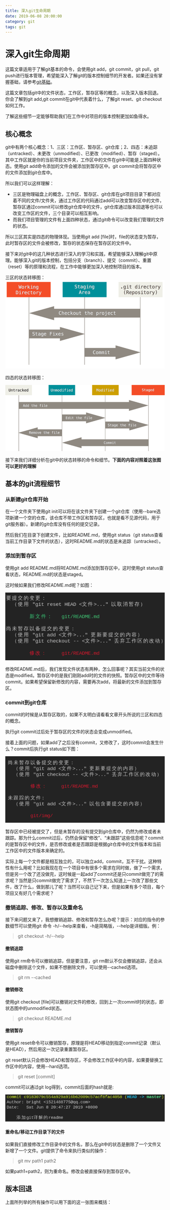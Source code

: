 ```yaml
---
title: 深入git生命周期
date: 2019-06-08 20:00:00
category: git
tags: git
---
```


# 深入git生命周期
这篇文章适用于了解git基本的命令，会使用git add，git commit，git pull，git push进行版本管理，希望能深入了解git的版本控制细节的开发者。如果还没有掌握基础，请参考[git基础](https://git-scm.com/book/zh/v2/Git-%E5%9F%BA%E7%A1%80-%E8%8E%B7%E5%8F%96-Git-%E4%BB%93%E5%BA%93)。

这篇文章包括git中的文件状态，工作区，暂存区等的概念，以及深入版本回退。你会了解到git add,git commit在git中代表着什么，了解git reset、git checkout如何工作。

了解这些细节一定能够帮助我们在工作中对项目的版本控制更加如鱼得水。

## 核心概念
git中有两个核心概念：1、三区：工作区、暂存区、git仓库；2、四态：未追踪（untracked）、未更改（unmodified）、已更改（modified）、暂存（staged）。其中工作区就是你的当前项目文件夹，工作区中的文件在git中可能是上面四种状态。使用git add命令添加的文件会被添加到暂存区中。git commit会将暂存区中的文件添加到git仓库中。

所以我们可以这样理解：
* 三区是物理磁盘上的概念，工作区、暂存区、git仓库在git项目目录下都对应着不同的文件/文件夹，通过工作区的代码通过add可以改变暂存区中的文件，暂存区通过commit可以修改git仓库中的文件，git仓库通过版本回退等也可以改变工作区的文件，三个目录可以相互影响。
* 而我们项目管理的文件有上面四种状态，通过git命令可以改变我们管理的文件的状态。

所以三区其实是四态的物理体现。当使用git add [file]时，file的状态变为暂存，此时暂存区的文件会被修改，暂存的状态保存在暂存区的文件中。

接下来对git中的这几种状态进行深入的学习和实践，希望能够深入理解git中原理。能够深入git的版本控制，包括分支（branch）、提交（commit）、重置（reset）等的原理和流程，在工作中能够更加深入地控制项目的版本。

三区的状态转移图：
![三区的状态转移图（来源于git官网）](./img/areas.png)

四态的状态转移图：

![git的生命周期图解（来源于git官网）](./img/lifecycle.png "lifecycle.png")

接下来我们详细分析在git中的状态转移的命令和细节。**下面的内容对照着这张图可以更好的理解**

## 基本的git流程细节
### 从新建git仓库开始
在一个文件夹下使用git init可以将在该文件夹下创建一个git仓库（使用--bare选项新建一个空的仓库，该仓库不带工作区和暂存区，也就是看不见源代码，用于git服务器）。新建的git仓库没有任何的提交记录。

然后我们在目录下创建文件，比如README.md，使用git status（git status查看当前工作目录下文件的状态），这时README.md的状态是未追踪（untracked）。

### 添加到暂存区
使用git add README.md将README.md添加到暂存区中，这时使用git status查看状态，README.md的状态是staged。

这时候如果我们修改README.md呢？如图：

![修改staged的文件](./img/stagedmodified.png)

修改README.md后，我们发现文件状态有两种，怎么回事呢？其实当前文件的状态是modified。暂存区中的是我们刚刚add时的文件的快照。暂存区中的文件等待commit。如果希望保留新修改的内容，需要再次add，将最新的文件添加到暂存区。

### commit到git仓库
commit的时候是从暂存区取的，如果不太明白请看看文章开头所说的三区和四态的概念。

执行git commit过后处于暂存区的文件的状态会变成unmodified。

接着上面的问题，如果add了之后没有commit，又修改了，这时commit会发生什么？commit后执行git status如下图：

![commit后又修改了再commit](./img/commitwithoutadd.png)

暂存区中已经被提交了，但是未暂存的没有提交到git仓库中，仍然为修改或者未跟踪。那为什么commit过后，仍然会保留“修改”、“未跟踪”这些信息呢？commit的是暂存区中的文件，是否修改或者是否跟踪是根据git仓库中的文件版本和当前工作区中的文件版本来确定的。

实际上每一个文件都是相互独立的，可以独立add，commit，互不干扰。这种特性有什么用呢？比如我现在在一个项目中有很多个需求在同时做，做了一个需求，但是另一个改了还没做完，这时候是一起add了commit还是只commit做完了的需求呢？当然是只commit做完了需求了，不然下一次怎么知道上一次改了那些文件，改了什么，做到那儿了呢？当然可以自己记下来，但是如果有多个项目，每个项目又有好几个需求呢？

### 撤销追踪、修改、暂存以及重命名
接下来问题又来了，我想撤销追踪、修改和暂存怎么办呢？提示：对应的指令的参数细节可以使用git 命令 -h/--help来查看，-h是简略版，--help是详细版。例：
> git checkout -h/--help

#### 撤销追踪
使用git rm命令可以撤销追踪，但是要注意，git rm默认不仅会撤销追踪，还会从磁盘中删除这个文件，如果不想删除文件，可以使用--cached选项。
> git rm --cached

#### 撤销修改
使用git checkout [file]可以撤销对文件的修改，回到上一次commit时的状态，即状态图中的unmodified状态。
> git checkout README.md

#### 撤销暂存
使用git reset命令可以撤销暂存，原理是将HEAD移动到指定commit记录（默认是HEAD），然后用这一次记录重置暂存区。

git reset默认只会修改HEAD和暂存区，不会修改工作区中的内容，如果要替换工作区中的内容，使用--hard选项。

> git reset [commit]

commit可以通过git log得到，commit后面的hash就是:

![gitlog](./img/gitlog.png)

#### 重命名/移动工作目录下的文件
如果我们直接修改工作目录中的文件名，那么在git中的状态是删除了一个文件又新增了一个文件。git提供了命令来执行类似的操作：
> git mv path1 path2

如果path1=path2，则为重命名。修改会被直接保存到暂存区中。

## 版本回退
上面所列举的所有操作可以用下面的这一张图来概括：

